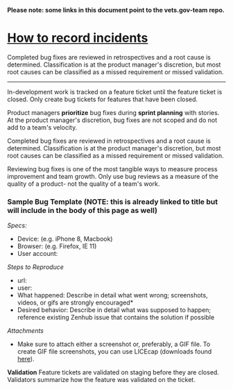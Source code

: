 __Please note: some links in this document point to the vets.gov-team repo.__

# [How to record incidents](https://github.com/department-of-veterans-affairs/vets.gov-team/blob/master/Products/Identity/Personalization/bug-reporting-template.md)

Completed bug fixes are reviewed in retrospectives and a root cause is determined. Classification is at the product manager's discretion, but most root causes can be classified as a missed requirement or missed validation. 

---

In-development work is tracked on a feature ticket until the feature ticket is closed. Only create bug tickets for features that have been closed.

Product managers **prioritize** bug fixes during **sprint planning** with stories. At the product manager's discretion, bug fixes are not scoped and do not add to a team's velocity. 

Completed bug fixes are reviewed in retrospectives and a root cause is determined. Classification is at the product manager's discretion, but most root causes can be classified as a missed requirement or missed validation. 

Reviewing bug fixes is one of the most tangible ways to measure process improvement and team growth. Only use bug reviews as a measure of the quality of a product- not the quality of a team's work. 

### Sample Bug Template (NOTE: this is already linked to title but will include in the body of this page as well)

*Specs:*
- Device: (e.g. iPhone 8, Macbook)
- Browser: (e.g. Firefox, IE 11)
- User account:

*Steps to Reproduce*
- url:
- user:
- What happened:
Describe in detail what went wrong; screenshots, videos, or gifs are strongly encouraged*
- Desired behavior:
Describe in detail what was supposed to happen; reference existing Zenhub issue that contains the solution if possible
          
*Attachments*
- Make sure to attach either a screenshot or, preferably, a GIF file. To create GIF file screenshots, you can use LICEcap (downloads found [here](https://www.cockos.com/licecap/)). 

**Validation**
Feature tickets are validated on staging before they are closed. Validators summarize how the feature was validated on the ticket.
